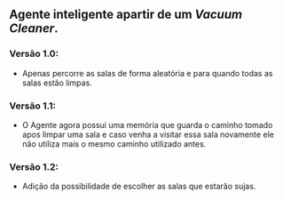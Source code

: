<h2>Agente inteligente apartir de um <i>Vacuum Cleaner</i>.</h2>
<h3>Versão 1.0:</h3>
<ul>
	<li>Apenas percorre as salas de forma aleatória e para quando todas as salas estão limpas.</li>
</ul>
<h3>Versão 1.1:</h3>
<ul>
	<li>O Agente agora possui uma memória que guarda o caminho tomado apos limpar uma sala e caso venha a visitar essa sala novamente ele não utiliza mais o mesmo caminho utilizado antes.</li>
</ul>
<h3>Versão 1.2:</h3>
<ul>
	<li>Adição da possibilidade de escolher as salas que estarão sujas.</li>
</ul>
